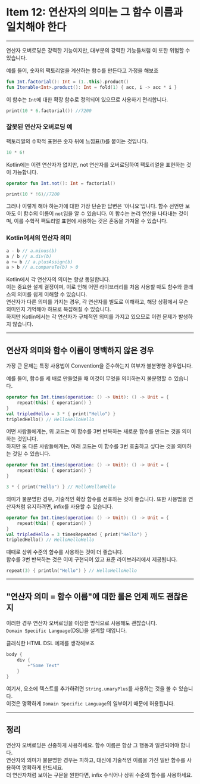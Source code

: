 # Item 12: 연산자의 의미는 그 함수 이름과 일치해야 한다

---

연산자 오버로딩은 강력한 기능이지만, 대부분의 강력한 기능들처럼 이 또한 위험할 수 있습니다.

예를 들어, 숫자의 팩토리얼을 계산하는 함수를 만든다고 가정을 해보죠

```kotlin
fun Int.factorial(): Int = (1..this).product()
fun Iterable<Int>.product(): Int = fold(1) { acc, i -> acc * i }
```

이 함수는 `Int`에 대한 확장 함수로 정의되어 있으므로 사용하기 편리합니다.

```kotlin
print(10 * 6.factorial()) //7200
```

### 잘못된 연산자 오버로딩 예

팩토리얼의 수학적 표현은 숫자 뒤에 느낌표(!)를 붙이는 것입니다.

```kotlin
10 * 6!
```

Kotlin에는 이런 연산자가 없지만, not 연산자를 오버로딩하여 팩토리얼을 표현하는 것이 가능합니다.

```kotlin
operator fun Int.not(): Int = factorial()

print(10 * !6)//7200
```

그러나 이렇게 해야 하는가에 대한 가장 단순한 답변은 '아니요'입니다. 함수 선언만 보아도 이 함수의 이름이 `not`임을 알 수 있습니다.
이 함수는 논리 연산을 나타내는 것이며, 이를 수학적 팩토리얼 표현에 사용하는 것은 혼동을 가져올 수 있습니다.

### Kotlin에서의 연산자 의미

```kotlin
a - b // a.minus(b)
a / b // a.div(b)
a += b // a.plusAssign(b)
a > b // a.compareTo(b) > 0
```

Kotlin에서 각 연산자의 의미는 항상 동일합니다.   
이는 중요한 설계 결정이며, 이로 인해 어떤 라이브러리를 처음 사용할 때도 함수와 클래스의 의미를 쉽게 이해할 수 있습니다.   
연산자가 다른 의미를 가지는 경우, 각 연산자를 별도로 이해하고, 해당 상황에서 무슨 의미인지 기억해야 하므로 복잡해질 수 있습니다.   
하지만 Kotlin에서는 각 연산자가 구체적인 의미를 가지고 있으므로 이런 문제가 발생하지 않습니다.

---

## 연산자 의미와 함수 이름이 명백하지 않은 경우

가장 큰 문제는 특정 사용법이 Convention을 준수하는지 여부가 불분명한 경우입니다.

예를 들어, 함수를 세 배로 만들었을 때 이것이 무엇을 의미하는지 불분명할 수 있습니다.

```kotlin
operator fun Int.times(operation: () -> Unit): () -> Unit = {
    repeat(this) { operation() }
}
val tripledHello = 3 * { print("Hello") }
tripledHello() // HelloHelloHello
```

어떤 사람들에게는, 위 코드는 이 함수를 3번 반복하는 새로운 함수를 만드는 것을 의미하는 것입니다.  
하지만 또 다른 사람들에게는, 아래 코드는 이 함수를 3번 호출하고 싶다는 것을 의미하는 것일 수 있습니다.

```kotlin
operator fun Int.times(operation: () -> Unit): () -> Unit = {
    repeat(this) { operation() }
}

3 * { print("Hello") } // HelloHelloHello
```

의미가 불분명한 경우, 기술적인 확장 함수를 선호하는 것이 좋습니다.
또한 사용법을 연산자처럼 유지하려면, infix를 사용할 수 있습니다.

```kotlin
operator fun Int.times(operation: () -> Unit): () -> Unit = {
    repeat(this) { operation() }
}
val tripledHello = 3 timesRepeated { print("Hello") }
tripledHello() // HelloHelloHello
```

때때로 상위 수준의 함수를 사용하는 것이 더 좋습니다.   
함수를 3번 반복하는 것은 이미 구현되어 있고 표준 라이브러리에서 제공됩니다.

```kotlin
repeat(3) { println("Hello") } // HelloHelloHello
```

---

## "연산자 의미 = 함수 이름"에 대한 룰은 언제 깨도 괜찮은지

이러한 경우 연산자 오버로딩을 이상한 방식으로 사용해도 괜찮습니다.   
`Domain Specific Language`(DSL)을 설계할 때입니다.

클래식한 HTML DSL 예제를 생각해보죠

```kotlin
body {
    div {
        +"Some Text"
    }
}
```

여기서, 요소에 텍스트를 추가하려면 `String.unaryPlus`를 사용하는 것을 볼 수 있습니다.   
이것은 명확하게 `Domain Specific Language`의 일부이기 때문에 허용됩니다.

---

## 정리

연산자 오버로딩은 신중하게 사용하세요. 함수 이름은 항상 그 행동과 일관되어야 합니다.   
연산자의 의미가 불분명한 경우는 피하고, 대신에 기술적인 이름을 가진 일반 함수를 사용하여 명확하게 만드세요.   
더 연산자처럼 보이는 구문을 원한다면, infix 수식어나 상위 수준의 함수를 사용하세요.